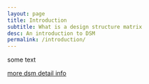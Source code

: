 ```yaml
---
layout: page
title: Introduction
subtitle: What is a design structure matrix 
desc: An introduction to DSM
permalink: /introduction/
---
```


some text

[more dsm detail info](design_structure_matrix.md)


</div>

